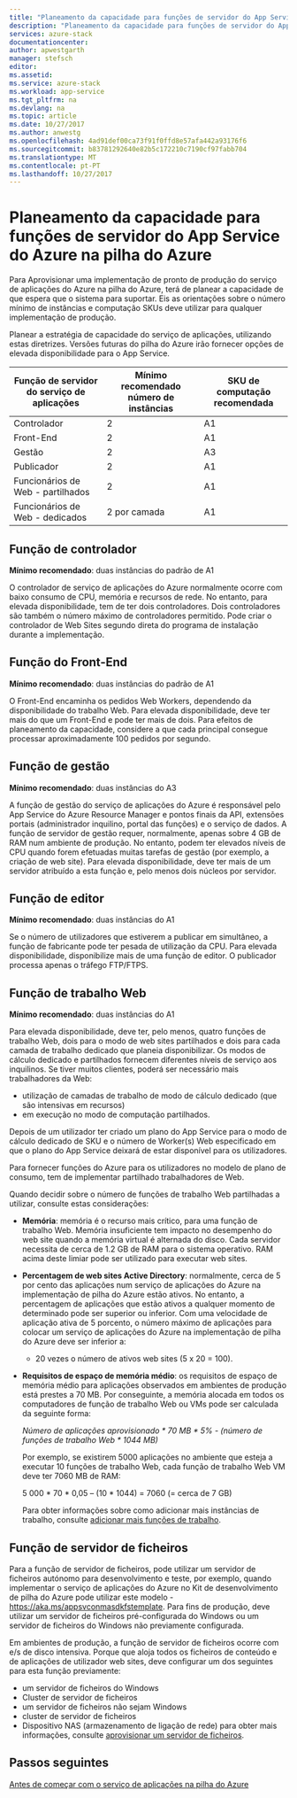 ```yaml
---
title: "Planeamento da capacidade para funções de servidor do App Service do Azure na pilha do Azure | Microsoft Docs"
description: "Planeamento da capacidade para funções de servidor do App Service do Azure na pilha do Azure"
services: azure-stack
documentationcenter: 
author: apwestgarth
manager: stefsch
editor: 
ms.assetid: 
ms.service: azure-stack
ms.workload: app-service
ms.tgt_pltfrm: na
ms.devlang: na
ms.topic: article
ms.date: 10/27/2017
ms.author: anwestg
ms.openlocfilehash: 4ad91def00ca73f91f0ffd8e57afa442a93176f6
ms.sourcegitcommit: b83781292640e82b5c172210c7190cf97fabb704
ms.translationtype: MT
ms.contentlocale: pt-PT
ms.lasthandoff: 10/27/2017
---
```

# <a name="capacity-planning-for-azure-app-service-server-roles-in-azure-stack"></a>Planeamento da capacidade para funções de servidor do App Service do Azure na pilha do Azure

Para Aprovisionar uma implementação de pronto de produção do serviço de aplicações do Azure na pilha do Azure, terá de planear a capacidade de que espera que o sistema para suportar.  Eis as orientações sobre o número mínimo de instâncias e computação SKUs deve utilizar para qualquer implementação de produção.

Planear a estratégia de capacidade do serviço de aplicações, utilizando estas diretrizes. Versões futuras do pilha do Azure irão fornecer opções de elevada disponibilidade para o App Service.

| Função de servidor do serviço de aplicações | Mínimo recomendado número de instâncias | SKU de computação recomendada|
| --- | --- | --- |
| Controlador | 2 | A1 |
| Front-End | 2 | A1 |
| Gestão | 2 | A3 |
| Publicador | 2 | A1 |
| Funcionários de Web - partilhados | 2 | A1 |
| Funcionários de Web - dedicados | 2 por camada | A1 |

## <a name="controller-role"></a>Função de controlador

**Mínimo recomendado**: duas instâncias do padrão de A1

O controlador de serviço de aplicações do Azure normalmente ocorre com baixo consumo de CPU, memória e recursos de rede. No entanto, para elevada disponibilidade, tem de ter dois controladores. Dois controladores são também o número máximo de controladores permitido. Pode criar o controlador de Web Sites segundo direta do programa de instalação durante a implementação.

## <a name="front-end-role"></a>Função do Front-End

**Mínimo recomendado**: duas instâncias do padrão de A1

O Front-End encaminha os pedidos Web Workers, dependendo da disponibilidade do trabalho Web. Para elevada disponibilidade, deve ter mais do que um Front-End e pode ter mais de dois. Para efeitos de planeamento da capacidade, considere a que cada principal consegue processar aproximadamente 100 pedidos por segundo.

## <a name="management-role"></a>Função de gestão

**Mínimo recomendado**: duas instâncias do A3

A função de gestão do serviço de aplicações do Azure é responsável pelo App Service do Azure Resource Manager e pontos finais da API, extensões portais (administrador inquilino, portal das funções) e o serviço de dados. A função de servidor de gestão requer, normalmente, apenas sobre 4 GB de RAM num ambiente de produção. No entanto, podem ter elevados níveis de CPU quando forem efetuadas muitas tarefas de gestão (por exemplo, a criação de web site). Para elevada disponibilidade, deve ter mais de um servidor atribuído a esta função e, pelo menos dois núcleos por servidor.

## <a name="publisher-role"></a>Função de editor

**Mínimo recomendado**: duas instâncias do A1

Se o número de utilizadores que estiverem a publicar em simultâneo, a função de fabricante pode ter pesada de utilização da CPU. Para elevada disponibilidade, disponibilize mais de uma função de editor.  O publicador processa apenas o tráfego FTP/FTPS.

## <a name="web-worker-role"></a>Função de trabalho Web

**Mínimo recomendado**: duas instâncias do A1

Para elevada disponibilidade, deve ter, pelo menos, quatro funções de trabalho Web, dois para o modo de web sites partilhados e dois para cada camada de trabalho dedicado que planeia disponibilizar. Os modos de cálculo dedicado e partilhados fornecem diferentes níveis de serviço aos inquilinos. Se tiver muitos clientes, poderá ser necessário mais trabalhadores da Web:
 - utilização de camadas de trabalho de modo de cálculo dedicado (que são intensivas em recursos)
 - em execução no modo de computação partilhados.

Depois de um utilizador ter criado um plano do App Service para o modo de cálculo dedicado de SKU e o número de Worker(s) Web especificado em que o plano do App Service deixará de estar disponível para os utilizadores.

Para fornecer funções do Azure para os utilizadores no modelo de plano de consumo, tem de implementar partilhado trabalhadores de Web.

Quando decidir sobre o número de funções de trabalho Web partilhadas a utilizar, consulte estas considerações:

- **Memória**: memória é o recurso mais crítico, para uma função de trabalho Web. Memória insuficiente tem impacto no desempenho do web site quando a memória virtual é alternada do disco. Cada servidor necessita de cerca de 1.2 GB de RAM para o sistema operativo. RAM acima deste limiar pode ser utilizado para executar web sites.
- **Percentagem de web sites Active Directory**: normalmente, cerca de 5 por cento das aplicações num serviço de aplicações do Azure na implementação de pilha do Azure estão ativos. No entanto, a percentagem de aplicações que estão ativos a qualquer momento de determinado pode ser superior ou inferior. Com uma velocidade de aplicação ativa de 5 porcento, o número máximo de aplicações para colocar um serviço de aplicações do Azure na implementação de pilha do Azure deve ser inferior a:
    - 20 vezes o número de ativos web sites (5 x 20 = 100).
- **Requisitos de espaço de memória médio**: os requisitos de espaço de memória médio para aplicações observados em ambientes de produção está prestes a 70 MB. Por conseguinte, a memória alocada em todos os computadores de função de trabalho Web ou VMs pode ser calculada da seguinte forma:

    *Número de aplicações aprovisionado * 70 MB * 5% - (número de funções de trabalho Web * 1044 MB)*

   Por exemplo, se existirem 5000 aplicações no ambiente que esteja a executar 10 funções de trabalho Web, cada função de trabalho Web VM deve ter 7060 MB de RAM:

   5 000 * 70 * 0,05 – (10 * 1044) = 7060 (= cerca de 7 GB)

   Para obter informações sobre como adicionar mais instâncias de trabalho, consulte [adicionar mais funções de trabalho](azure-stack-app-service-add-worker-roles.md).

## <a name="file-server-role"></a>Função de servidor de ficheiros

Para a função de servidor de ficheiros, pode utilizar um servidor de ficheiros autónomo para desenvolvimento e teste, por exemplo, quando implementar o serviço de aplicações do Azure no Kit de desenvolvimento de pilha do Azure pode utilizar este modelo - https://aka.ms/appsvconmasdkfstemplate. Para fins de produção, deve utilizar um servidor de ficheiros pré-configurada do Windows ou um servidor de ficheiros do Windows não previamente configurada.

Em ambientes de produção, a função de servidor de ficheiros ocorre com e/s de disco intensiva. Porque que aloja todos os ficheiros de conteúdo e de aplicações de utilizador web sites, deve configurar um dos seguintes para esta função previamente:
- um servidor de ficheiros do Windows
- Cluster de servidor de ficheiros
- um servidor de ficheiros não sejam Windows
- cluster de servidor de ficheiros
- Dispositivo NAS (armazenamento de ligação de rede) para obter mais informações, consulte [aprovisionar um servidor de ficheiros](azure-stack-app-service-before-you-get-started.md#prepare-the-file-server).

## <a name="next-steps"></a>Passos seguintes

[Antes de começar com o serviço de aplicações na pilha do Azure](azure-stack-app-service-before-you-get-started.md)

